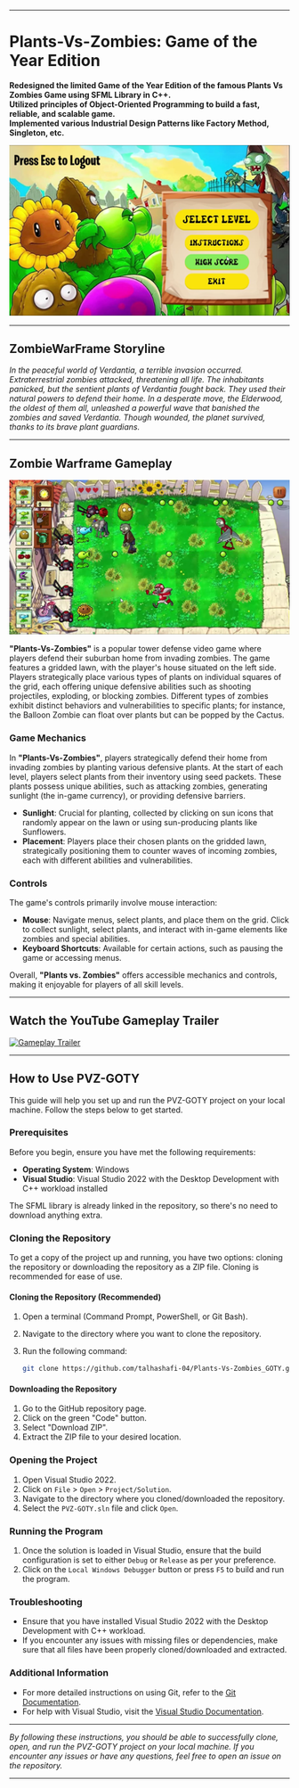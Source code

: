 
---

# **Plants-Vs-Zombies: Game of the Year Edition**

**Redesigned the limited Game of the Year Edition of the famous Plants Vs Zombies Game using SFML Library in C++.**  
**Utilized principles of Object-Oriented Programming to build a fast, reliable, and scalable game.**  
**Implemented various Industrial Design Patterns like Factory Method, Singleton, etc.**

![Screenshot of the game](https://github.com/talhashafi-04/Plants-Vs-Zombies_GOTY/blob/67169ae7f5d70d76dfb8716446bfe4fba90a9656/ScreenShots/pvz%204.png)

---

## **ZombieWarFrame Storyline**

_In the peaceful world of Verdantia, a terrible invasion occurred. Extraterrestrial zombies attacked, threatening all life. The inhabitants panicked, but the sentient plants of Verdantia fought back. They used their natural powers to defend their home. In a desperate move, the Elderwood, the oldest of them all, unleashed a powerful wave that banished the zombies and saved Verdantia. Though wounded, the planet survived, thanks to its brave plant guardians._

---

## **Zombie Warframe Gameplay**

![Screenshot of the game](https://github.com/talhashafi-04/Plants-Vs-Zombies_GOTY/blob/875779dff3689037019c551b1db690503cbb1d3f/ScreenShots/pvz%208.png)

**"Plants-Vs-Zombies"** is a popular tower defense video game where players defend their suburban home from invading zombies. The game features a gridded lawn, with the player's house situated on the left side. Players strategically place various types of plants on individual squares of the grid, each offering unique defensive abilities such as shooting projectiles, exploding, or blocking zombies. Different types of zombies exhibit distinct behaviors and vulnerabilities to specific plants; for instance, the Balloon Zombie can float over plants but can be popped by the Cactus.

### **Game Mechanics**

In **"Plants-Vs-Zombies"**, players strategically defend their home from invading zombies by planting various defensive plants. At the start of each level, players select plants from their inventory using seed packets. These plants possess unique abilities, such as attacking zombies, generating sunlight (the in-game currency), or providing defensive barriers. 

- **Sunlight**: Crucial for planting, collected by clicking on sun icons that randomly appear on the lawn or using sun-producing plants like Sunflowers.
- **Placement**: Players place their chosen plants on the gridded lawn, strategically positioning them to counter waves of incoming zombies, each with different abilities and vulnerabilities.

### **Controls**

The game's controls primarily involve mouse interaction:
- **Mouse**: Navigate menus, select plants, and place them on the grid. Click to collect sunlight, select plants, and interact with in-game elements like zombies and special abilities.
- **Keyboard Shortcuts**: Available for certain actions, such as pausing the game or accessing menus.

Overall, **"Plants vs. Zombies"** offers accessible mechanics and controls, making it enjoyable for players of all skill levels.

---

## **Watch the YouTube Gameplay Trailer**

[![Gameplay Trailer](https://img.youtube.com/vi/y0q5dQo1IGY/0.jpg)](https://www.youtube.com/watch?v=y0q5dQo1IGY)

---

## **How to Use PVZ-GOTY**

This guide will help you set up and run the PVZ-GOTY project on your local machine. Follow the steps below to get started.

### **Prerequisites**

Before you begin, ensure you have met the following requirements:

- **Operating System**: Windows
- **Visual Studio**: Visual Studio 2022 with the Desktop Development with C++ workload installed

The SFML library is already linked in the repository, so there's no need to download anything extra.

### **Cloning the Repository**

To get a copy of the project up and running, you have two options: cloning the repository or downloading the repository as a ZIP file. Cloning is recommended for ease of use.

#### **Cloning the Repository (Recommended)**

1. Open a terminal (Command Prompt, PowerShell, or Git Bash).
2. Navigate to the directory where you want to clone the repository.
3. Run the following command:

   ```bash
   git clone https://github.com/talhashafi-04/Plants-Vs-Zombies_GOTY.git
   ```

#### **Downloading the Repository**

1. Go to the GitHub repository page.
2. Click on the green "Code" button.
3. Select "Download ZIP".
4. Extract the ZIP file to your desired location.

### **Opening the Project**

1. Open Visual Studio 2022.
2. Click on `File` > `Open` > `Project/Solution`.
3. Navigate to the directory where you cloned/downloaded the repository.
4. Select the `PVZ-GOTY.sln` file and click `Open`.

### **Running the Program**

1. Once the solution is loaded in Visual Studio, ensure that the build configuration is set to either `Debug` or `Release` as per your preference.
2. Click on the `Local Windows Debugger` button or press `F5` to build and run the program.

### **Troubleshooting**

- Ensure that you have installed Visual Studio 2022 with the Desktop Development with C++ workload.
- If you encounter any issues with missing files or dependencies, make sure that all files have been properly cloned/downloaded and extracted.

### **Additional Information**

- For more detailed instructions on using Git, refer to the [Git Documentation](https://git-scm.com/doc).
- For help with Visual Studio, visit the [Visual Studio Documentation](https://docs.microsoft.com/en-us/visualstudio/).

---

_By following these instructions, you should be able to successfully clone, open, and run the PVZ-GOTY project on your local machine. If you encounter any issues or have any questions, feel free to open an issue on the repository._

---
